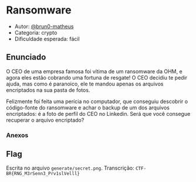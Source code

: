 # Ransomware

* Autor: [@brun0-matheus](https://github.com/brun0-matheus)
* Categoria: crypto
* Dificuldade esperada: fácil

## Enunciado

O CEO de uma empresa famosa foi vítima de um ransomware da OHM, e agora eles estão cobrando uma fortuna de resgate! O CEO decidiu te pedir ajuda, mas como é 
paranoico, ele te mandou apenas os arquivos encriptados na sua pasta de fotos.  

Felizmente foi feita uma perícia no computador, que conseguiu descobrir o código-fonte do ransomware e achar o backup de um dos arquivos encriptados: é a foto de 
perfil do CEO no Linkedin. Será que você consegue recuperar o arquivo encriptado?

### Anexos


## Flag

Escrita no arquivo `generate/secret.png`. Transcrição: `CTF-BR{RNG_M3rSenn3_Prv1slVelll}`
